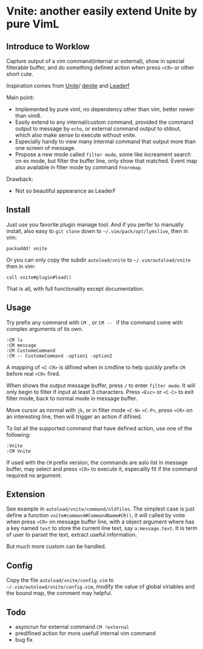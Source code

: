 # Vnite: another easily extend Unite by pure VimL

## Introduce to Worklow

Capture output of a vim command(internal or external), show in special
filterable buffer, and do something defined action when press `<CR>` or other
short cute.

Inspiration comes from 
[Unite](https://github.com/Shougo/unite.vim)/
[denite](https://github.com/Shougo/denite.nvim) and 
[Leaderf](https://github.com/Yggdroot/LeaderF)

Main point:

* Implemented by pure viml, no dependency other than vim, better newer than
  vim8.
* Easily extend to any internal/custom command, provided the command output to
  message by `echo`, or external command output to stdout, which also make
  sense to execute without vnite.
* Especially handy to view many intermal command that output more than one
  screen of message.
* Propose a new mode called `filter mode`, some like increament search on ex
  mode, but filter the buffer line, only show that matched. Event map also
  available in filter mode by command `Fnoremap`.

Drawback:

* Not so beautiful appearance as LeaderF

## Install

Just use you favorite plugin manage tool. And if you perfer to manually
install, also easy to `git clone` down to `~/.vim/pack/opt/lymslive`, then in
vim:

```
packaddd! vnite
```

Or you can only copy the subdir `autoload/vnite` to `~/.vim/autoload/vnite`
then in vim:

```
call vnite#plugin#load()
```

That is all, with full functionality except documentation.

## Usage

Try prefix any command with `CM `, or `CM -- ` if the command come with
complex arguments of its own.

```
:CM ls
:CM message
:CM CustomeCommand
:CM -- CustomeCommand -option1 -option2
```

A mapping of `<C-CR>` is difined when in cmdline to help quickly prefix `CM`
before real `<CR>` fired.

When shows the output message buffer, press `/` to enter `filter mode`. It
will only begin to filter if input at least 3 characters. Press `<Esc>` or
`<C-C>` to exit filter mode, back to normal mode in message buffer.

Move cursor as normal with `jk`, or in filter mode `<C-N>` `<C-P>`, press
`<CR>` on an interesting line, then will trigger an action if difined.

To list all the supported command that have defined action, use one of the
following:

```
:Vnite
:CM Vnite
```

If used with the `CM` prefix version, the commands are aslo list in message
buffer, may select and press `<CR>` to execute it, especailly fit if the
command required no argument.

## Extension

See example in `autoload/vnite/command/oldfiles`. The simplest case is just
define a function `vnite#command#CommandName#CR()`, it will called by vnite
when press `<CR>` on message buffer line, with a object argument where has a
key named `text` to store the current line text, say `a:message.text`. It is
term of user to parset the text, extract useful information.

But much more custom can be handled.

## Config

Copy the file `autoload/vnite/config.vim` to `~/.vim/autoload/vnite/config.vim`,
modify the value of global viriables and the bound map, the comment may
helpful.

## Todo

* asyncrun for external command `CM !external`
* predifined action for more usefull internal vim command
* bug fix
